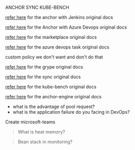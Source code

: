 ANCHOR
SYNC
KUBE-BENCH

[refer here](https://plugins.jenkins.io/anchore-container-scanner/#:~:text=Anchore%20Jenkins%20Plugin,then%20run%20through%20automated%20testing.) for the anchor with Jenkins original docs

[refer here](https://anchore.com/blog/anchore-azure-devops/) for the Anchor with Azure Devops original docs

[refer here](https://marketplace.visualstudio.com/search?term=anchor&target=AzureDevOps&category=All%20categories&sortBy=Relevance) for the marketplace original docs

[refer here](https://github.com/anchore/azure-devops-task) for the azure devops task original docs

custom policy we don't want and don't do that 

[refer here](https://github.com/anchore/grype) for the grype original docs

[refer here](https://snyk.io/learn/docker-security-scanning/) for the sync original docs

[refer here](https://github.com/aquasecurity/kube-bench) for the kube-bench original docs

[refer here](https://github.com/anchore/anchore-engine) for the anchor-engine original docs

* what is the advantage of pool request?
* what is the application failure do you facing in DevOps?

Create microsoft-teams

> What is heat memory?

> Bean stack in monitoring?
> 